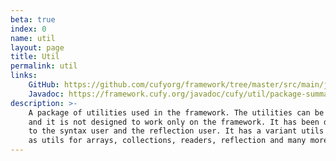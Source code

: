 ```yaml
---
beta: true
index: 0
name: util
layout: page
title: Util
permalink: util
links:
    GitHub: https://github.com/cufyorg/framework/tree/master/src/main/java/cufy/util
    Javadoc: https://framework.cufy.org/javadoc/cufy/util/package-summary.html
description: >-
    A package of utilities used in the framework. The utilities can be used anywhere, 
    and it is not designed to work only on the framework. It has been designed help
    to the syntax user and the reflection user. It has a variant utils such
    as utils for arrays, collections, readers, reflection and many more.
---
```

